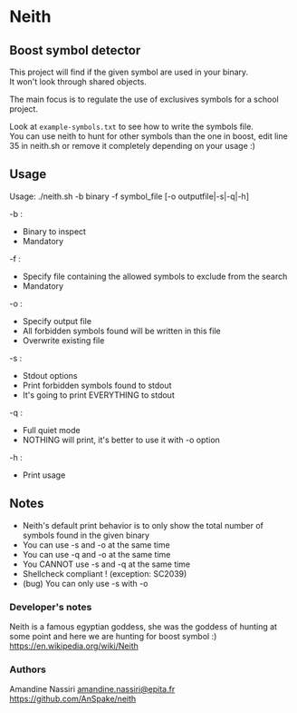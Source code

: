 # Neith

## Boost symbol detector
This project will find if the given symbol are used in your binary.  
It won't look through shared objects.

The main focus is to regulate the use of exclusives symbols for a school
project.

Look at `example-symbols.txt` to see how to write the symbols file.  
You can use neith to hunt for other symbols than the one in boost,
edit line 35 in neith.sh or remove it completely depending on your usage :)

## Usage
Usage: ./neith.sh -b binary -f symbol_file [-o outputfile|-s|-q|-h]

-b :
* Binary to inspect
* Mandatory

-f :
* Specify file containing the allowed symbols to exclude from the search
* Mandatory

-o :
* Specify output file
* All forbidden symbols found will be written in this file
* Overwrite existing file

-s :
* Stdout options
* Print forbidden symbols found to stdout
* It's going to print EVERYTHING to stdout

-q :
* Full quiet mode
* NOTHING will print, it's better to use it with -o option

-h :
* Print usage

## Notes
* Neith's default print behavior is to only show the total number of symbols found in the given binary
* You can use -s and -o at the same time
* You can use -q and -o at the same time
* You CANNOT use -s and -q at the same time
* Shellcheck compliant ! (exception: SC2039)
* (bug) You can only use -s with -o

### Developer's notes
Neith is a famous egyptian goddess, she was the goddess of hunting at some
point and here we are hunting for boost symbol :)  
<https://en.wikipedia.org/wiki/Neith>

### Authors
Amandine Nassiri <amandine.nassiri@epita.fr>  
https://github.com/AnSpake/neith
